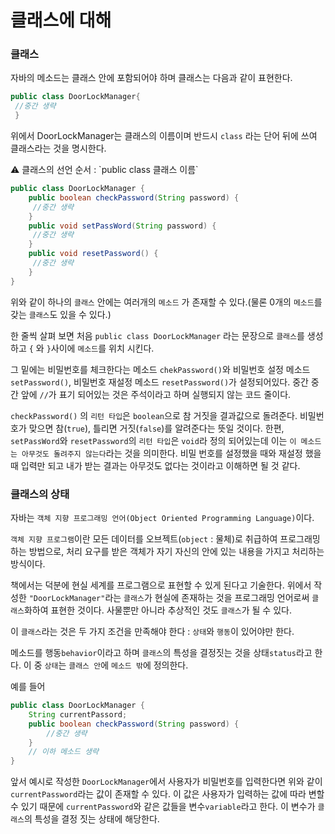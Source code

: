 # 클래스에 대해

### 클래스

자바의 메소드는 클래스 안에 포함되어야 하며 클래스는 다음과 같이 표현한다.

```java
public class DoorLockManager{
 //중간 생략
 }
```

위에서 DoorLockManager는 클래스의 이름이며 반드시  `class` 라는 단어 뒤에 쓰여 클래스라는 것을 명시한다.

<aside>
⚠️ 클래스의 선언 순서 : `public class 클래스 이름`

</aside>

```java
public class DoorLockManager {
	public boolean checkPassword(String password) {
	 //중간 생략
	}
	public void setPassWord(String password) {
	 //중간 생략
	}
	public void resetPassword() {
	 //중간 생략
	}
}
```

위와 같이 하나의 `클래스` 안에는 여러개의 `메소드` 가 존재할 수 있다.(물론 0개의 `메소드`를 갖는 `클래스`도 있을 수 있다.)

한 줄씩 살펴 보면 처음 `public class DoorLockManager` 라는 문장으로 `클래스`를 생성하고 `{` 와 `}`사이에 `메소드`를 위치 시킨다.

그 밑에는 비밀번호를 체크한다는 메소드 `chekPassword()`와 비밀번호 설정 메소드 `setPassword()`, 비밀번호 재설정 메소드 `resetPassword()`가 설정되어있다. 중간 중간 앞에 `//`가 표기 되어있는 것은 주석이라고 하며 실행되지 않는 코드 줄이다.

`checkPassword()` 의 `리턴 타입`은 `boolean`으로 참 거짓을 결과값으로 돌려준다. 비밀번호가 맞으면 참(`true`), 틀리면 거짓(`false`)를 알려준다는 뜻일 것이다. 한편, `setPassWord`와 `resetPassword`의 `리턴 타입`은 `void`라 정의 되어있는데 이는 `이 메소드는 아무것도 돌려주지 않는다`라는 것을 의미한다. 비밀 번호를 설정했을 때와 재설정 했을 때 입력만 되고 내가 받는 결과는 아무것도 없다는 것이라고 이해하면 될 것 같다.

### 클래스의 상태

자바는 `객체 지향 프로그래밍 언어(Object Oriented Programming Language)`이다. 

`객체 지향 프로그램`이란 모든 데이터를 오브젝트(`object` : 물체)로 취급하여 프로그래밍 하는 방법으로, 처리 요구를 받은 객체가 자기 자신의 안에 있는 내용을 가지고 처리하는 방식이다.

책에서는 덕분에 현실 세계를 프로그램으로 표현할 수 있게 된다고 기술한다. 위에서 작성한 `"DoorLockManager"`라는 `클래스`가 현실에 존재하는 것을 프로그래밍 언어로써 `클래스`화하여 표현한 것이다. 사물뿐만 아니라 추상적인 것도 `클래스`가 될 수 있다.

이 `클래스`라는 것은 두 가지 조건을 만족해야 한다 : `상태`와 `행동`이 있어야만 한다.

메소드를 행동`behavior`이라고 하며 `클래스`의 특성을 결정짓는 것을 상태`status`라고 한다. 이 중 `상태`는 `클래스 안`에 `메소드 밖`에 정의한다.

예를 들어

```java
public class DoorLockManager {
	String currentPassord;
	public boolean checkPassword(String password) {
		//중간 생략
	}
	// 이하 메소드 생략
}
```

앞서 예시로 작성한 `DoorLockManager`에서 사용자가 비밀번호를 입력한다면 위와 같이 `currentPassword`라는 값이 존재할 수 있다. 이 값은 사용자가 입력하는 값에 따라 변할 수 있기 때문에 `currentPassword`와 같은 값들을 변수`variable`라고 한다. 이 변수가 `클래스`의 특성을 결정 짓는 상태에 해당한다.
